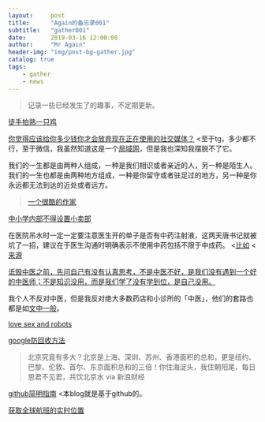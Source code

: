 ```yaml
---
layout:     post
title:      "Again的备忘录001"
subtitle:   "gather001"
date:       2019-03-16 12:00:00
author:     "Mr Again"
header-img: "img/post-bg-gather.jpg"
catalog: true
tags:
    - gather
    - news
---
```


>记录一些已经发生了的趣事，不定期更新。

[徒手拍熟一只鸡](https://mp.weixin.qq.com/s?__biz=MTg1MjI3MzY2MQ==&mid=2651707929&idx=1&sn=5a4bddb2394ab2f09891e3abb140b5a9&chksm=5da1fe8b6ad6779d4fe217486b171bf049acd398e958b661c77252beb643652e58de2aef2842&xtrack=1&scene=0&subscene=131&clicktime=1552290884&ascene=7&devicetype=android-25&version=2700033b&nettype=cmnet&abtest_cookie=BAABAAoACwASABMABQAjlx4AVpkeAMWZHgDRmR4A3JkeAAAA&lang=en&pass_ticket=PzRmI1HJYA2moeyJJRcYWJFnwPHLYAeHTzhTuVa3ACM6fuRz4N7sRlygwfC9PYgl&wx_header=1)

[你觉得应该给你多少钱你才会放弃现在正在使用的社交媒体？](http://m.qdaily.com/mobile/articles/61916.html?source=feed)
<至于tg，多少都不行，至于微信，我虽然知道这是一个[局域网](https://blog.yitianshijie.net/2015/11/16/wechat-de-facto-lan/)，但是我也深知我摆脱不了它。

我们的一生都是由两种人组成，一种是我们相识或者亲近的人，另一种是陌生人。我们的一生也都是由两种地方组成，一种是你留守或者驻足过的地方，另一种是你永远都无法到达的近处或者远方。
>[一个很酷的作家](https://mp.weixin.qq.com/s?__biz=MjM5NjYyMjM0MA==&mid=2650882977&idx=1&sn=810635663388c596d061b7c313e8e2fc&chksm=bd139aca8a6413dc489baa4826fda5136e216efb59e20dd4ddb85fe9f916a709be6e124d6696&xtrack=1&scene=0&subscene=131&clicktime=1552354798&ascene=7&devicetype=android-25&version=2700033b&nettype=cmnet&abtest_cookie=BAABAAoACwASABMABQAjlx4AVpkeAMWZHgDRmR4A3JkeAAAA&lang=en&pass_ticket=cRhkLWaaf%2B22I2RwrR%2F5k4uz4pP23%2FEF6j7xXigSJt0cUpRiRJKzx6c9G5X%2BGzx3&wx_header=1)

[中小学内部不得设置小卖部](https://m.weibo.cn/status/HkqN59OyX?jumpfrom=weibocom)

在医院吊水时一定一定要注意医生开的单子是否有中药注射液，这两天唐书记就被坑了一招，建议在于医生沟通时明确表示不使用中药包括不限于中成药。
<[比如](https://cdn.ruguoapp.com/Fons4g8PQTBFAeXavoXVDQq64VKO.png)
<[来源](t.me/knowledge1024)

[诋毁中医之前，先问自己有没有认真思考，不是中医不好，是我们没有遇到一个好的中医师；不是知识没用，而是我们学了没有学到位，是自己没用。](https://m.okjike.com/originalPosts/5c83650f333fe100184c6b63?share_distinct_id=1697024719c37-010fca9b58c0e1-3d4b3550-230400-1697024719ed8&share_depth=1)

我个人不反对中医，但是我反对绝大多数药店和小诊所的「中医」，他们的套路也都是如[文中一般](https://mp.weixin.qq.com/s?__biz=MjM5MjUwNzIyMA==&mid=2649941320&idx=1&sn=0fff1c7cad3f4dccbf0aee9f8cddb2b9&chksm=bea3717389d4f865c22f8b1a8f6b5d3880eba8a507da3f724db4ccd0c363d84a97eb40435028&xtrack=1&scene=0&subscene=131&clicktime=1552364520&ascene=7&devicetype=android-25&version=2700033b&nettype=cmnet&abtest_cookie=BAABAAoACwASABMABQAjlx4AVpkeAMWZHgDRmR4A3JkeAAAA&lang=en&pass_ticket=cRhkLWaaf%2B22I2RwrR%2F5k4uz4pP23%2FEF6j7xXigSJt0cUpRiRJKzx6c9G5X%2BGzx3&wx_header=1)。

[love sex and robots](https://www.npr.org/2019/03/08/701632247/love-sex-and-robots)

[google防回收方法](https://telegra.ph/Google-Voice-Never-Reclaimed-07-15)

>北京究竟有多大？北京是上海、深圳、苏州、香港面积的总和，更是纽约、巴黎、伦敦、首尔、东京面积总和的三倍！你住海淀头，我住朝阳尾，每日思君不见君，共饮北京水 via 新浪财经

[github简明指南](http://rogerdudler.github.io/git-guide/index.zh.html)
<本blog就是基于github的。

[获取全球航班的实时位置](https://habr.com/en/post/440596/)

